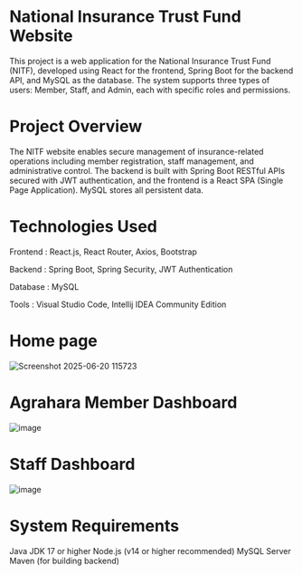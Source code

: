 # National Insurance Trust Fund Website
This project is a web application for the National Insurance Trust Fund (NITF), developed using React for the frontend, Spring Boot for the backend API, and MySQL as the database. The system supports three types of users: Member, Staff, and Admin, each with specific roles and permissions.

# Project Overview
The NITF website enables secure management of insurance-related operations including member registration, staff management, and administrative control. The backend is built with Spring Boot RESTful APIs secured with JWT authentication, and the frontend is a React SPA (Single Page Application). MySQL stores all persistent data.

# Technologies Used
Frontend : React.js, React Router, Axios, Bootstrap

Backend : Spring Boot, Spring Security, JWT Authentication

Database : MySQL

Tools : Visual Studio Code, Intellij IDEA Community Edition

# Home page
![Screenshot 2025-06-20 115723](https://github.com/user-attachments/assets/4899e67a-66e5-4548-b013-f154ef4cc85b)

# Agrahara Member Dashboard
![image](https://github.com/user-attachments/assets/99c6767d-51ef-4ad4-b451-189ca1b008f5)

# Staff Dashboard 
![image](https://github.com/user-attachments/assets/e6ff334d-b5d3-4958-b14f-43349fcf2537)

# System Requirements
Java JDK 17 or higher
Node.js (v14 or higher recommended)
MySQL Server
Maven (for building backend)
